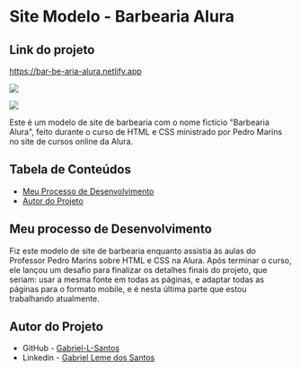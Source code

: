 # Site Modelo - Barbearia Alura

## Link do projeto
 https://bar-be-aria-alura.netlify.app

 <img src="http://img.shields.io/static/v1?label=STATUS&message=CONCLUIDO&color=GREEN&style=for-the-badge"/>
</p>

![](./assets/gif-readme/barbearia-alura.gif)

Este é um modelo de site de barbearia com o nome fictício "Barbearia Alura", feito durante o curso de HTML e CSS ministrado por Pedro Marins no site de cursos online da Alura.

## Tabela de Conteúdos

- [Meu Processo de Desenvolvimento](#meu-processo-de-desenvolvimento)
- [Autor do Projeto](#autor-do-projeto)

## Meu processo de Desenvolvimento

Fiz este modelo de site de barbearia enquanto assistia às aulas do Professor Pedro Marins sobre HTML e CSS na Alura. Após terminar o curso, ele lançou um desafio para finalizar os detalhes finais do projeto, que seriam: usar a mesma fonte em todas as páginas, e adaptar todas as páginas para o formato mobile, e é nesta última parte que estou trabalhando atualmente.

## Autor do Projeto

- GitHub - [Gabriel-L-Santos](https://github.com/Gabriel-L-Santos)
- Linkedin - [Gabriel Leme dos Santos](https://www.linkedin.com/in/gabriel-leme-dos-santos-7b220b197/)